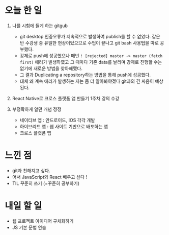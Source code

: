 # 오늘 한 일
1. 나를 시험에 들게 하는 gitgub
    - git desktop 인증오류가 지속적으로 발생하여 publish를 할 수 없었다. 같은 반 수강생 중 유일한 현상이었으므로 수업이 끝나고 git bash 사용법을 따로 공부했다.  
    - 강제로 push에 성공했으나 매번  `! [rejected] master -> master (fetch first)` 에러가 발생하였고 그 때마다 기존 data를 날리며 강제로 진행할 수는 없기에 새로운 방법을 찾아헤맸다.
    - 그 결과 Duplicating a repository하는 방법을 통해 push에 성공했다. 
    - 대체 왜 계속 에러가 발생하는 지는 좀 더 알아봐야겠다 git과의 긴 싸움이 예상된다.

2. React Native로 크로스 플랫폼 앱 만들기 1주차 강의 수강
3. 부정확하게 알던 개념 정정 
    - 네이티브 앱 : 안드로이드, IOS 각각 개발
    - 하이브리드 앱 : 웹 사이트 기반으로 배포하는 앱
    - 크로스 플랫폼 앱

 

# 느낀 점
- git과 친해지고 싶다.
- 어서 JavaScript와 React 배우고 싶다 !
- TIL 꾸준히 쓰기 (=꾸준히 공부하기)

# 내일 할 일
- 웹 프로젝트 아이디어 구체화하기
- JS 기본 문법 연습
